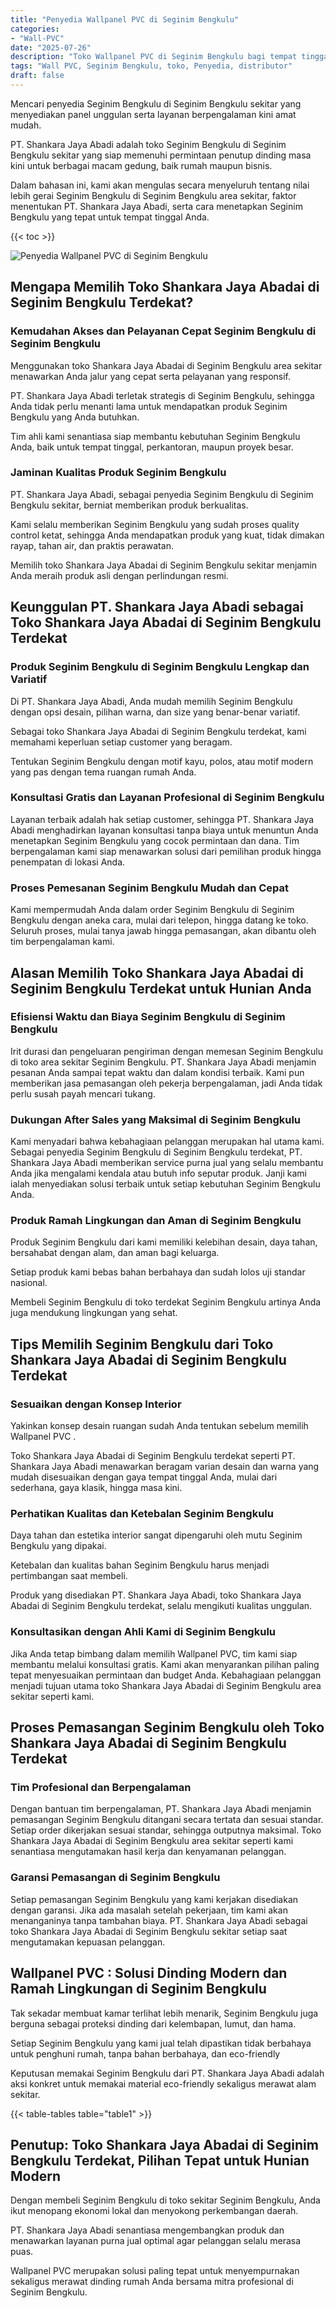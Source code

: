 ```yaml
---
title: "Penyedia Wallpanel PVC di Seginim Bengkulu"
categories: 
- "Wall-PVC"
date: "2025-07-26"
description: "Toko Wallpanel PVC di Seginim Bengkulu bagi tempat tinggal, office, serta toko. Panel unggulan, beragam motif, pilihan warna menarik, beserta layanan pemasangan ditangani oleh tim berpengalaman serta garansi resmi!|Servis penjualan Wallpanel PVC di Seginim Bengkulu untuk keperluan tempat tinggal, perkantoran, maupun ritel, beserta produk berkualitas dan pemasangan oleh tim profesional dan garansi resmi.|Pilihan Wallpanel PVC di Seginim Bengkulu yang terpercaya untuk tempat tinggal, kantor, dan ritel, bersama produk unggulan dan penempatan dikerjakan oleh teknisi profesional dan kepastian resmi.|Distribusi Wallpanel PVC di Seginim Bengkulu untuk tempat tinggal, office, serta toko, dengan panel terbaik dan instalasi dikerjakan oleh tim berpengalaman, lengkap beserta jaminan resmi.}"
tags: "Wall PVC, Seginim Bengkulu, toko, Penyedia, distributor"
draft: false
---
```


Mencari penyedia Seginim Bengkulu di Seginim Bengkulu sekitar yang menyediakan panel unggulan serta layanan berpengalaman kini amat mudah.

PT. Shankara Jaya Abadi adalah toko Seginim Bengkulu di Seginim Bengkulu sekitar yang siap memenuhi permintaan penutup dinding masa kini untuk berbagai macam gedung, baik rumah maupun bisnis.

Dalam bahasan ini, kami akan mengulas secara menyeluruh tentang nilai lebih gerai Seginim Bengkulu di Seginim Bengkulu area sekitar, faktor menentukan PT. Shankara Jaya Abadi, serta cara menetapkan Seginim Bengkulu yang tepat untuk tempat tinggal Anda.

{{< toc >}}

![Penyedia Wallpanel PVC di Seginim Bengkulu](/images/Wall-PVC/Penyedia-Wallpanel-PVC-di-Seginim-Bengkulu.png)


## Mengapa Memilih Toko Shankara Jaya Abadai di Seginim Bengkulu Terdekat?

### Kemudahan Akses dan Pelayanan Cepat Seginim Bengkulu di Seginim Bengkulu

Menggunakan toko Shankara Jaya Abadai di Seginim Bengkulu area sekitar menawarkan Anda jalur yang cepat serta pelayanan yang responsif.

PT. Shankara Jaya Abadi terletak strategis di Seginim Bengkulu, sehingga Anda tidak perlu menanti lama untuk mendapatkan produk Seginim Bengkulu yang Anda butuhkan.

Tim ahli kami senantiasa siap membantu kebutuhan Seginim Bengkulu Anda, baik untuk tempat tinggal, perkantoran, maupun proyek besar.

### Jaminan Kualitas Produk Seginim Bengkulu

PT. Shankara Jaya Abadi, sebagai penyedia Seginim Bengkulu di Seginim Bengkulu sekitar, berniat memberikan produk berkualitas.

Kami selalu memberikan Seginim Bengkulu yang sudah proses quality control ketat, sehingga Anda mendapatkan produk yang kuat, tidak dimakan rayap, tahan air, dan praktis perawatan.

Memilih toko Shankara Jaya Abadai di Seginim Bengkulu sekitar menjamin Anda meraih produk asli dengan perlindungan resmi.

## Keunggulan PT. Shankara Jaya Abadi sebagai Toko Shankara Jaya Abadai di Seginim Bengkulu Terdekat

### Produk Seginim Bengkulu di Seginim Bengkulu Lengkap dan Variatif

Di PT. Shankara Jaya Abadi, Anda mudah memilih Seginim Bengkulu dengan opsi desain, pilihan warna, dan size yang benar-benar variatif.

Sebagai toko Shankara Jaya Abadai di Seginim Bengkulu terdekat, kami memahami keperluan setiap customer yang beragam.

Tentukan Seginim Bengkulu dengan motif kayu, polos, atau motif modern yang pas dengan tema ruangan rumah Anda.

### Konsultasi Gratis dan Layanan Profesional di Seginim Bengkulu

Layanan terbaik adalah hak setiap customer, sehingga PT. Shankara Jaya Abadi menghadirkan layanan konsultasi tanpa biaya untuk menuntun Anda menetapkan Seginim Bengkulu yang cocok permintaan dan dana. Tim berpengalaman kami siap menawarkan solusi dari pemilihan produk hingga penempatan di lokasi Anda.

### Proses Pemesanan Seginim Bengkulu Mudah dan Cepat

Kami mempermudah Anda dalam order Seginim Bengkulu di Seginim Bengkulu dengan aneka cara, mulai dari telepon, hingga datang ke toko. Seluruh proses, mulai tanya jawab hingga pemasangan, akan dibantu oleh tim berpengalaman kami.

## Alasan Memilih Toko Shankara Jaya Abadai di Seginim Bengkulu Terdekat untuk Hunian Anda

### Efisiensi Waktu dan Biaya Seginim Bengkulu di Seginim Bengkulu

Irit durasi dan pengeluaran pengiriman dengan memesan Seginim Bengkulu di toko area sekitar Seginim Bengkulu. PT. Shankara Jaya Abadi menjamin pesanan Anda sampai tepat waktu dan dalam kondisi terbaik. Kami pun memberikan jasa pemasangan oleh pekerja berpengalaman, jadi Anda tidak perlu susah payah mencari tukang.

### Dukungan After Sales yang Maksimal di Seginim Bengkulu

Kami menyadari bahwa kebahagiaan pelanggan merupakan hal utama kami. Sebagai penyedia Seginim Bengkulu di Seginim Bengkulu terdekat, PT. Shankara Jaya Abadi memberikan service purna jual yang selalu membantu Anda jika mengalami kendala atau butuh info seputar produk. Janji kami ialah menyediakan solusi terbaik untuk setiap kebutuhan Seginim Bengkulu Anda.

### Produk Ramah Lingkungan dan Aman di Seginim Bengkulu

Produk Seginim Bengkulu dari kami memiliki kelebihan desain, daya tahan, bersahabat dengan alam, dan aman bagi keluarga.

Setiap produk kami bebas bahan berbahaya dan sudah lolos uji standar nasional.

Membeli Seginim Bengkulu di toko terdekat Seginim Bengkulu artinya Anda juga mendukung lingkungan yang sehat.

## Tips Memilih Seginim Bengkulu dari Toko Shankara Jaya Abadai di Seginim Bengkulu Terdekat

### Sesuaikan dengan Konsep Interior 

Yakinkan konsep desain ruangan sudah Anda tentukan sebelum memilih  Wallpanel PVC .

Toko Shankara Jaya Abadai di Seginim Bengkulu terdekat seperti PT. Shankara Jaya Abadi menawarkan beragam varian desain dan warna yang mudah disesuaikan dengan gaya tempat tinggal Anda, mulai dari sederhana, gaya klasik, hingga masa kini.

### Perhatikan Kualitas dan Ketebalan Seginim Bengkulu

Daya tahan dan estetika interior sangat dipengaruhi oleh mutu Seginim Bengkulu yang dipakai.

Ketebalan dan kualitas bahan Seginim Bengkulu harus menjadi pertimbangan saat membeli.

Produk yang disediakan PT. Shankara Jaya Abadi, toko Shankara Jaya Abadai di Seginim Bengkulu terdekat, selalu mengikuti kualitas unggulan.

### Konsultasikan dengan Ahli Kami di Seginim Bengkulu

Jika Anda tetap bimbang dalam memilih Wallpanel PVC, tim kami siap membantu melalui konsultasi gratis. Kami akan menyarankan pilihan paling tepat menyesuaikan permintaan dan budget Anda. Kebahagiaan pelanggan menjadi tujuan utama toko Shankara Jaya Abadai di Seginim Bengkulu area sekitar seperti kami.

## Proses Pemasangan Seginim Bengkulu oleh Toko Shankara Jaya Abadai di Seginim Bengkulu Terdekat

### Tim Profesional dan Berpengalaman

Dengan bantuan tim berpengalaman, PT. Shankara Jaya Abadi menjamin pemasangan Seginim Bengkulu ditangani secara tertata dan sesuai standar. Setiap order dikerjakan sesuai standar, sehingga outputnya maksimal. Toko Shankara Jaya Abadai di Seginim Bengkulu area sekitar seperti kami senantiasa mengutamakan hasil kerja dan kenyamanan pelanggan.

### Garansi Pemasangan di Seginim Bengkulu

Setiap pemasangan Seginim Bengkulu yang kami kerjakan disediakan dengan garansi. Jika ada masalah setelah pekerjaan, tim kami akan menanganinya tanpa tambahan biaya. PT. Shankara Jaya Abadi sebagai toko Shankara Jaya Abadai di Seginim Bengkulu sekitar setiap saat mengutamakan kepuasan pelanggan.

##  Wallpanel PVC : Solusi Dinding Modern dan Ramah Lingkungan di Seginim Bengkulu

Tak sekadar membuat kamar terlihat lebih menarik, Seginim Bengkulu juga berguna sebagai proteksi dinding dari kelembapan, lumut, dan hama.

Setiap Seginim Bengkulu yang kami jual telah dipastikan tidak berbahaya untuk penghuni rumah, tanpa bahan berbahaya, dan eco-friendly

Keputusan memakai Seginim Bengkulu dari PT. Shankara Jaya Abadi adalah aksi konkret untuk memakai material eco-friendly sekaligus merawat alam sekitar.

{{< table-tables table="table1" >}}

## Penutup: Toko Shankara Jaya Abadai di Seginim Bengkulu Terdekat, Pilihan Tepat untuk Hunian Modern

Dengan membeli Seginim Bengkulu di toko sekitar Seginim Bengkulu, Anda ikut menopang ekonomi lokal dan menyokong perkembangan daerah.

PT. Shankara Jaya Abadi senantiasa mengembangkan produk dan menawarkan layanan purna jual optimal agar pelanggan selalu merasa puas.

 Wallpanel PVC  merupakan solusi paling tepat untuk menyempurnakan sekaligus merawat dinding rumah Anda bersama mitra profesional di Seginim Bengkulu.